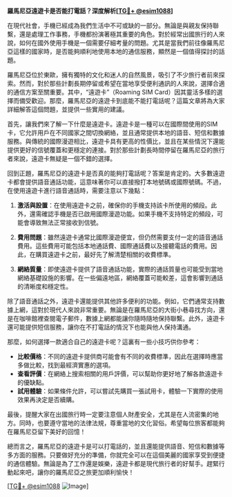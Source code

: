 **羅馬尼亞遠遊卡是否能打電話？深度解析[[TG💪+ @esim1088](https://t.me/s/esim1088)]**

在現代社會，手機已經成為我們生活中不可或缺的一部分。無論是與親友保持聯繫，還是處理工作事務，手機都扮演著極其重要的角色。對於經常出國旅行的人來說，如何在國外使用手機是一個需要仔細考量的問題。尤其是當我們前往像羅馬尼亞這樣的國家時，是否能夠順利地使用本地的通信服務，顯然是一個值得探討的話題。

羅馬尼亞位於東歐，擁有獨特的文化和迷人的自然風景，吸引了不少旅行者前來探索。然而，對於那些計劃長期停留或希望在當地享受便利通訊的人來說，選擇合適的通信方案至關重要。其中，“遠遊卡”（Roaming SIM Card）因其靈活多樣的選擇而備受歡迎。那麼，羅馬尼亞的遠遊卡到底能不能打電話呢？這篇文章將為大家詳細解答這個問題，並提供一些實用的建議。

首先，讓我們來了解一下什麼是遠遊卡。遠遊卡是一種可以在國際間使用的SIM卡，它允許用戶在不同國家之間切換網絡，並且通常提供本地的語音、短信和數據服務。與傳統的國際漫遊相比，遠遊卡具有更高的性價比，並且在某些情況下還能提供更好的信號覆蓋和更穩定的連接。對於那些計劃長時間停留在羅馬尼亞的旅行者來說，遠遊卡無疑是一個不錯的選擇。

回到正題，羅馬尼亞的遠遊卡是否真的能夠打電話呢？答案是肯定的。大多數遠遊卡都會提供語音通話功能，這意味著你可以直接撥打本地號碼或國際號碼。不過，在使用遠遊卡進行語音通話時，需要注意以下幾點：

1. **激活與設置**：在使用遠遊卡之前，確保你的手機支持該卡所使用的頻段。此外，還需確認手機是否已啟用國際漫遊功能。如果手機不支持特定的頻段，可能會導致無法正常接收到信號。

2. **費用問題**：雖然遠遊卡通常比國際漫遊便宜，但仍然需要支付一定的語音通話費用。這些費用可能包括本地通話費、國際通話費以及接聽電話的費用。因此，在購買遠遊卡之前，最好先了解清楚相關的收費標準。

3. **網絡質量**：即使遠遊卡提供了語音通話功能，實際的通話質量也可能受到當地網絡基礎設施的影響。在一些偏遠地區，網絡覆蓋可能較差，這會影響到通話的清晰度和穩定性。

除了語音通話之外，遠遊卡還能提供其他許多便利的功能。例如，它們通常支持數據上網，這對於現代人來說非常重要。無論是在羅馬尼亞的大街小巷尋找方向，還是在咖啡館裡查閱電子郵件，數據上網都能讓你隨時隨地保持聯繫。此外，遠遊卡還可能提供短信服務，讓你在不打電話的情況下也能與他人保持溝通。

那麼，如何選擇一款適合自己的遠遊卡呢？這裏有一些小技巧供你參考：

- **比較價格**：不同的遠遊卡提供商可能會有不同的收費標準，因此在選擇時應當多做比較，找到最經濟實惠的選項。
- **查看評價**：在網絡上搜索相關的用戶評價，可以幫助你更好地了解各款遠遊卡的優缺點。
- **試用體驗**：如果條件允許，可以嘗試先購買一張試用卡，體驗一下實際的使用效果再決定是否續購。

最後，提醒大家在出國旅行時一定要注意個人財產安全，尤其是在人流密集的地方。同時，也要遵守當地的法律法規，尊重當地的文化習俗。希望每位旅客都能夠在羅馬尼亞留下美好的回憶！

總而言之，羅馬尼亞的遠遊卡是可以打電話的，並且還能提供語音、短信和數據等多方面的服務。只要做好充分的準備，你就完全可以在這個美麗的國家享受到便捷的通信體驗。無論是為了工作還是娛樂，遠遊卡都是現代旅行者的好幫手。趕緊行動起來吧，讓你的羅馬尼亞之旅更加順利愉快！

[[TG💪+ @esim1088](https://t.me/s/esim1088) ![Image](https://i.postimg.cc/4NQfJmqS/Snipaste-2025-05-13-00-14-12.png)]